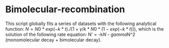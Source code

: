 # Bimolecular-recombination

This script globally fits a series of datasets with the following analytical function: $N = N0*exp(-k*t)./(1+\gamma/k*N0*(1-exp(-k*t)))$, which is the solution of the following rate equation: N' = -k*N - gamma*N^2 (monomolecular decay + bimolecular decay).
